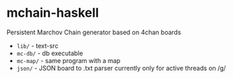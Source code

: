 # mchain-haskell
Persistent Marchov Chain generator based on 4chan boards

* `lib/`    - text-src
* `mc-db/`  - db executable
* `mc-map/` - same program with a map
* `json/`   - JSON board to .txt parser currently only for active threads on /g/


